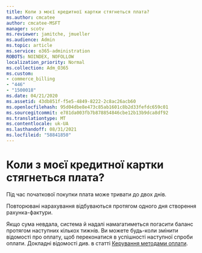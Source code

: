 ```yaml
---
title: Коли з моєї кредитної картки стягнеться плата?
ms.author: cmcatee
author: cmcatee-MSFT
manager: scotv
ms.reviewer: jamitche, jmueller
ms.audience: Admin
ms.topic: article
ms.service: o365-administration
ROBOTS: NOINDEX, NOFOLLOW
localization_priority: Normal
ms.collection: Adm_O365
ms.custom:
- commerce_billing
- "446"
- "1500018"
ms.date: 04/21/2020
ms.assetid: 43db851f-f5e5-4849-8222-2c8ac26acb60
ms.openlocfilehash: 95d04dbe8e473c85ab1601c8b2d33fefdc659c01
ms.sourcegitcommit: e781da003fb7b878854846cbe12b13b9dca8df92
ms.translationtype: MT
ms.contentlocale: uk-UA
ms.lasthandoff: 08/31/2021
ms.locfileid: "58841850"
---
```

# <a name="when-is-my-credit-card-charged"></a>Коли з моєї кредитної картки стягнеться плата?

Під час початкової покупки плата може тривати до двох днів.
  
Повторювані нарахування відбуваються протягом одного дня створення рахунка-фактури.
  
Якщо сума невдала, система й надалі намагатиметься погасити баланс протягом наступних кількох тижнів. Ви можете будь-коли змінити відомості про оплату, щоб переконатися в успішності наступної спроби оплати. Докладні відомості див. в статті [Керування методами оплати](https://docs.microsoft.com/microsoft-365/commerce/billing-and-payments/manage-payment-methods).